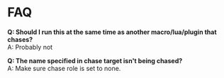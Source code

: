# FAQ

**Q: Should I run this at the same time as another macro/lua/plugin that chases?**  
A: Probably not  

**Q: The name specified in chase target isn't being chased?**  
A: Make sure chase role is set to none.  